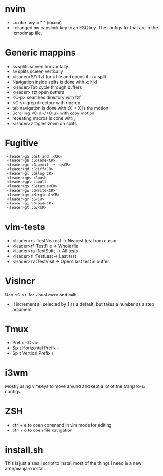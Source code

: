 nvim
====

* Leader key is " " (space)
* I changed my capslock key to an ESC key. The configs for that are in the .xmodmap file.

Generic mappins
===============

* ss splits screen horizontally
* sv splits screen vertically
* \<leader\>S/V fzf for a file and opens it in a split
* Navigation Inside splits is done with <C-x> x: hjkl
* \<leader\>Tab cycle through buffers
* \<leader\><Enter> fzf open buffers
* \<C-p\> searches directory with fzf
* \<C-s\> grep directory with ripgrep
* tab navigation is done with tX -> X is the motion
* Scrolling \<C-d\>/\<C-u\> with easy motion
* repeating macros is done with ,
* \<leader\>z togles zoom on splits

Fugitive
========
```vimscript
 <leader>ga :Git add .<CR>
 <leader>gb :Gblame<CR>
 <leader>gc :Gcommit -v -q<CR>
 <leader>gd :Gdiff<CR>
 <leader>gl :Gllog<CR>
 <leader>gps :Gpush
 <leader>gpl :Gpull
 <leader>gs :Gstatus<CR>
 <leader>gw :Gwrite<CR>
 <leader>gm :Merginal<CR>
 <leader>gr :G<CR>
 <leader>gi :Gread<CR>
 <leader>gt :GV<CR>
```

vim-tests
=========

* \<leader\>rs :TestNearest -> Nearest test from cursor
* \<leader\>rf :TestFile -> Whole file
* \<leader\>ra :TestSuite -> All tests
* \<leader\>rl :TestLast -> Last test
* \<leader\>rv :TestVisit -> Opens last test in buffer

VisIncr
=======

Use \<C-v\> for visual more and call:
* :I increment all selected by 1 as a default, but takes a number as a step argument

Tmux
====

* Prefix \<C-a\>
* Split Horizontal Prefix -
* Split Vertical Prefix /

i3wm
====

Mostly using vimkeys to move around and kept a lot of the Manjaro-i3 configs

ZSH
===

* ctrl + e to open command in vim mode for editing
* ctrl + o to open file navigation

install.sh
==========

This is just a small script to install most of the things I need in a new arch/manjaro install.
